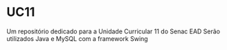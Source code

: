 # UC11
Um repositório dedicado para a Unidade Curricular 11 do Senac EAD
Serão utilizados Java e MySQL com a framework Swing
